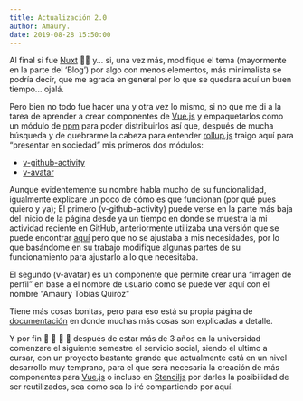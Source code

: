 ```yaml
---
title: Actualización 2.0
author: Amaury.
date: 2019-08-28 15:50:00
---
```


Al final si fue [Nuxt](https://vuejs.org/) 🙌✨ y… si, una vez más, modifique el tema (mayormente en la parte del ‘Blog’) por algo con menos elementos, más minimalista se podría decir, que me agrada en general por lo que se quedara aquí un buen tiempo... ojalá.

Pero bien no todo fue hacer una y otra vez lo mismo, si no que me di a la tarea de aprender a crear componentes de [Vue.js](https://vuejs.org/) y empaquetarlos como un módulo de [npm](https://www.npmjs.com/) para poder distribuirlos así que, después de mucha búsqueda y de quebrarme la cabeza para entender [rollup.js](https://rollupjs.org/guide/en/) traigo aquí para “presentar en sociedad” mis primeros dos módulos:

- [v-github-activity](https://www.npmjs.com/package/v-github-activity)
- [v-avatar](https://www.npmjs.com/package/@amaury-tobias/v-avatar)

Aunque evidentemente su nombre habla mucho de su funcionalidad, igualmente explicare un poco de cómo es que funcionan (por qué pues quiero y ya); El primero (v-github-activity) puede verse en la parte más baja del inicio de la página desde ya un tiempo en donde se muestra la mi actividad reciente en GitHub, anteriormente utilizaba una versión que se puede encontrar [aquí](https://github.com/lexmartinez/vue-github-activity) pero que no se ajustaba a mis necesidades, por lo que basándome en su trabajo modifique algunas partes de su funcionamiento para ajustarlo a lo que necesitaba.

El segundo (v-avatar) es un componente que permite crear una “imagen de perfil” en base a el nombre de usuario como se puede ver aquí con el nombre “Amaury Tobías Quiroz”

<v-img src='images/v-avatar-1.PNG' :size='128'/>

Tiene más cosas bonitas, pero para eso está su propia página de [documentación](https://amaury-tobias.github.io/v-avatar/) en donde muchas más cosas son explicadas a detalle.

Y por fin 🙌 🙌 🎉 🎉 después de estar más de 3 años en la universidad comenzare el siguiente semestre el servicio social, siendo el ultimo a cursar, con un proyecto bastante grande que actualmente está en un nivel desarrollo muy temprano, para el que será necesaria la creación de más componentes para [Vue.js](https://vuejs.org/) o incluso en [Stenciljs](https://stenciljs.com/) por darles la posibilidad de ser reutilizados, sea como sea lo iré compartiendo por aquí.
